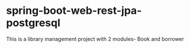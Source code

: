 # spring-boot-web-rest-jpa-postgresql
This is a library management project with 2 modules- Book and borrower
